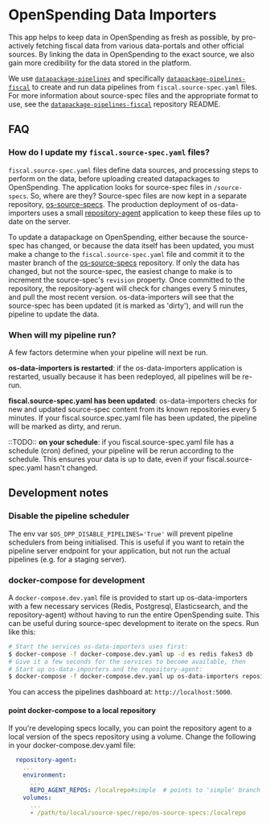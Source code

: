 # OpenSpending Data Importers

This app helps to keep data in OpenSpending as fresh as possible, by pro-actively fetching fiscal data from various data-portals and other official sources. By linking the data in OpenSpending to the exact source, we also gain more credibility for the data stored in the platform.

We use [`datapackage-pipelines`](https://github.com/frictionlessdata/datapackage-pipelines) and specifically [`datapackage-pipelines-fiscal`](https://github.com/openspending/datapackage-pipelines-fiscal) to create and run data pipelines from `fiscal.source-spec.yaml` files. For more information about source-spec files and the appropriate format to use, see the [`datapackage-pipelines-fiscal`](https://github.com/openspending/datapackage-pipelines-fiscal) repository README.

## FAQ

### How do I update my `fiscal.source-spec.yaml` files?

`fiscal.source-spec.yaml` files define data sources, and processing steps to perform on the data, before uploading created datapackages to OpenSpending. The application looks for source-spec files in `/source-specs`. So, where are they? Source-spec files are now kept in a separate repository, [os-source-specs](https://github.com/openspending/os-source-specs). The production deployment of os-data-importers uses a small [repository-agent](https://github.com/openspending/repository-agent) application to keep these files up to date on the server.

To update a datapackage on OpenSpending, either because the source-spec has changed, or because the data itself has been updated, you must make a change to the `fiscal.source-spec.yaml` file and commit it to the master branch of the [os-source-specs](https://github.com/openspending/os-source-specs) repository. If only the data has changed, but not the source-spec, the easiest change to make is to increment the source-spec's `revision` property. Once committed to the repository, the repository-agent will check for changes every 5 minutes, and pull the most recent version. os-data-importers will see that the source-spec has been updated (it is marked as 'dirty'), and will run the pipeline to update the data.

### When will my pipeline run?

A few factors determine when your pipeline will next be run.

**os-data-importers is restarted**: if the os-data-importers application is restarted, usually because it has been redeployed, all pipelines will be re-run.

**fiscal.source-spec.yaml has been updated**: os-data-importers checks for new and updated source-spec content from its known repositories every 5 minutes. If your fiscal.source.spec.yaml file has been updated, the pipeline will be marked as dirty, and rerun.

::TODO:: **on your schedule**: if you fiscal.source-spec.yaml file has a schedule (cron) defined, your pipeline will be rerun according to the schedule. This ensures your data is up to date, even if your fiscal.source-spec.yaml hasn't changed.

## Development notes

### Disable the pipeline scheduler

The env var `$OS_DPP_DISABLE_PIPELINES='True'` will prevent pipeline schedulers from being initialised. This is useful if you want to retain the pipeline server endpoint for your application, but not run the actual pipelines (e.g. for a staging server).

### docker-compose for development

A `docker-compose.dev.yaml` file is provided to start up os-data-importers with a few necessary services (Redis, Postgresql, Elasticsearch, and the repository-agent) without having to run the entire OpenSpending suite. This can be useful during source-spec development to iterate on the specs. Run like this:

```sh
# Start the services os-data-importers uses first:
$ docker-compose -f docker-compose.dev.yaml up -d es redis fakes3 db
# Give it a few seconds for the services to become available, then
# Start up os-data-importers and the repository-agent:
$ docker-compose -f docker-compose.dev.yaml up os-data-importers repository-agent
```

You can access the pipelines dashboard at: `http://localhost:5000`.

#### point docker-compose to a local repository

If you're developing specs locally, you can point the repository agent to a local version of the specs repository using a volume. Change the following in your docker-compose.dev.yaml file:

```yaml
  repository-agent:
    ...
    environment:
      ...
      REPO_AGENT_REPOS: /localrepo#simple  # points to 'simple' branch of local repo
    volumes:
      ...
      - /path/to/local/source-spec/repo/os-source-specs:/localrepo
```
